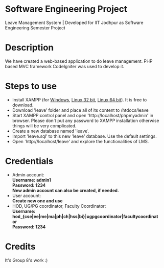 # Software Engineering Project 
Leave Management System | Developed for IIT Jodhpur as Software Engineering Semester Project

# Description
We have created a web-based application to do leave management. PHP based MVC framework CodeIgniter was used to develop it. 

 
# Steps to use
 - Install XAMPP (for [Windows](https://www.apachefriends.org/xampp-files/5.5.33/xampp-win32-5.5.33-0-VC11-installer.exe), [Linux 32 bit](https://www.apachefriends.org/xampp-files/5.5.33/xampp-linux-5.5.33-0-installer.run), [Linux 64 bit](https://www.apachefriends.org/xampp-files/5.5.33/xampp-linux-x64-5.5.33-0-installer.run)). It is free to download.
 - Download 'leave' folder and place all of its content to <xampp installation directory>/htdocs/leave
 - Start XAMPP control panel and open 'http://localhost/phpmyadmin' in browser. Please don't put any password to XAMPP installation otherwise things will be very complicated.
 - Create a new database named 'leave'.
 - Import 'leave.sql' to this new 'leave' database. Use the default settings.
 - Open 'http://localhost/leave' and explore the functionalities of LMS.
 
# Credentials
 - Admin account:<br>
  **Username: admin1** <br>
  **Password: 1234** <br>
  **New admin account can also be created, if needed.**
 - User account:<br>
   **Create new one and use**
 - HOD, UG/PG coordinator, Faculty Coordinator:<br>
   **Username: hod_{cse|ee|me|ma|ph|ch|hss|bi}|ugpgcoordinator|facultycoordinator**<br>
   **Password: 1234**
 
# Credits

It's Group 8's work :)
